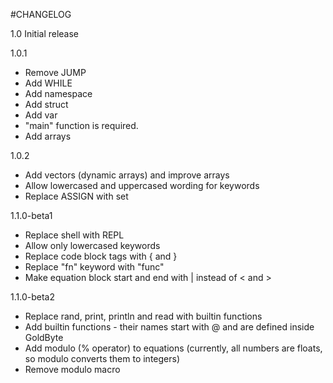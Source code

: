 #CHANGELOG

1.0
Initial release

1.0.1
- Remove JUMP
- Add WHILE
- Add namespace
- Add struct
- Add var
- "main" function is required.
- Add arrays

1.0.2
- Add vectors (dynamic arrays) and improve arrays
- Allow lowercased and uppercased wording for keywords
- Replace ASSIGN with set

1.1.0-beta1
- Replace shell with REPL
- Allow only lowercased keywords
- Replace code block tags with { and }
- Replace "fn" keyword with "func"
- Make equation block start and end with | instead of < and >

1.1.0-beta2
- Replace rand, print, println and read with builtin functions
- Add builtin functions - their names start with @ and are defined inside GoldByte
- Add modulo (% operator) to equations (currently, all numbers are floats, so modulo converts them to integers)
- Remove modulo macro
